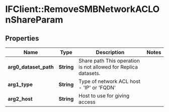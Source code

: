 # IFClient::RemoveSMBNetworkACLOnShareParam

## Properties
Name | Type | Description | Notes
------------ | ------------- | ------------- | -------------
**arg0_dataset_path** | **String** | Share path This operation is not allowed for Replica datasets. | 
**arg1_type** | **String** | Type of network ACL host - &#39;IP&#39; or &#39;FQDN&#39; | 
**arg2_host** | **String** | Host to use for giving access | 



